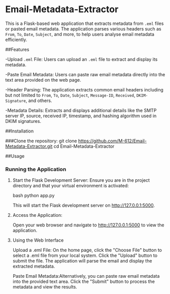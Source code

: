 # Email-Metadata-Extractor
This is a Flask-based web application that extracts metadata from `.eml` files or pasted email metadata. The application parses various headers such as `From`, `To`, `Date`, `Subject`, and more, to help users analyse email metadata efficiently.

##Features

-Upload `.eml` File: Users can upload an `.eml` file to extract and display its metadata.
  
-Paste Email Metadata: Users can paste raw email metadata directly into the text area provided on the web page.

-Header Parsing: The application extracts common email headers including but not limited to `From`, `To`, `Date`, `Subject`, `Message-ID`, `Received`, `DKIM-Signature`, and others.

-Metadata Details: Extracts and displays additional details like the SMTP server IP, source, received IP, timestamp, and hashing algorithm used in DKIM signatures.

##Installation

###Clone the repository:
git clone https://github.com/M-612/Email-Metadata-Extractor.git
cd Email-Metadata-Extractor

##Usage

### Running the Application

1. Start the Flask Development Server:
   Ensure you are in the project directory and that your virtual environment is activated:

   bash
   python app.py

   This will start the Flask development server on http://127.0.0.1:5000.

2. Access the Application:

   Open your web browser and navigate to http://127.0.0.1:5000 to view the application.

3. Using the Web Interface

   Upload a .eml File: On the home page, click the "Choose File" button to select a .eml file from your local system.
                    Click the "Upload" button to submit the file.
                    The application will parse the email and display the extracted metadata.

   Paste Email Metadata:Alternatively, you can paste raw email metadata into the provided text area.
                     Click the "Submit" button to process the metadata and view the results.

